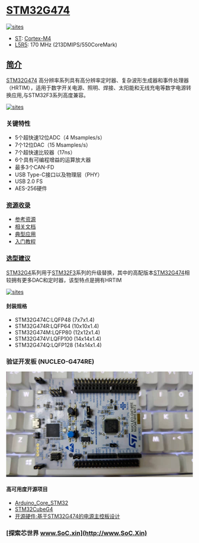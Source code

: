 ﻿# [STM32G474](https://github.com/SoCXin/STM32G474)

[![sites](http://182.61.61.133/link/resources/SoC.png)](http://www.SoC.Xin)

* [ST](https://www.st.com/zh/): [Cortex-M4](https://github.com/SoCXin/Cortex)
* [L5R5](https://github.com/SoCXin/Level): 170 MHz (213DMIPS/550CoreMark)

## [简介](https://github.com/SoCXin/STM32G474/wiki)

[STM32G474](https://github.com/SoCXin/STM32G474) 高分辨率系列具有高分辨率定时器、复杂波形生成器和事件处理器（HRTIM），适用于数字开关电源、照明、焊接、太阳能和无线充电等数字电源转换应用,与STM32F3系列高度兼容。

[![sites](docs/STM32G474.png)](https://www.st.com/content/st_com/zh/products/microcontrollers-microprocessors/stm32-32-bit-arm-cortex-mcus/stm32-mainstream-mcus/stm32g4-series/stm32g4x4.html)

### 关键特性

* 5个超快速12位ADC（4 Msamples/s）
* 7个12位DAC（15 Msamples/s）
* 7个超快速比较器（17ns）
* 6个具有可编程增益的运算放大器
* 最多3个CAN-FD
* USB Type-C接口以及物理层（PHY）
* USB 2.0 FS
* AES-256硬件

### [资源收录](https://github.com/SoCXin)

* [参考资源](src/)
* [相关文档](docs/)
* [典型应用](project/)
* [入门教程](https://zhuanlan.zhihu.com/p/100803236)

### [选型建议](https://github.com/SoCXin)

[STM32G4](https://www.st.com/zh/microcontrollers-microprocessors/stm32g4-series.html)系列用于[STM32F3](https://www.st.com/zh/microcontrollers-microprocessors/stm32f3-series.html)系列的升级替换，其中的高配版本[STM32G474](https://github.com/SoCXin/STM32G474)相较拥有更多DAC和定时器，该型特点是拥有HRTIM

[![sites](docs/diff.png)](https://www.st.com/content/st_com/zh/products/microcontrollers-microprocessors/stm32-32-bit-arm-cortex-mcus/stm32-mainstream-mcus/stm32g4-series/stm32g4x4.html)

#### 封装规格

* STM32G474C:LQFP48 (7x7x1.4)
* STM32G474R:LQFP64 (10x10x1.4)
* STM32G474M:LQFP80 (12x12x1.4)
* STM32G474V:LQFP100 (14x14x1.4)
* STM32G474Q:LQFP128 (14x14x1.4)

### 验证开发板 (NUCLEO-G474RE)

[![sites](docs/B.jpg)](https://detail.tmall.com/item.htm?spm=a230r.1.14.3.22c4235cqh3nCy&id=610087556700&ns=1&abbucket=7)

#### 高可用度开源项目

* [Arduino_Core_STM32](https://github.com/stm32duino/Arduino_Core_STM32)
* [STM32CubeG4](https://github.com/STMicroelectronics/STM32CubeG4)
* [开源硬件:基于STM32G474的电源主控板设计](https://oshwhub.com/YangYw-311/ji-yu-STM32G474de-dian-yuan-zhu-)

### [探索芯世界 www.SoC.xin](http://www.SoC.Xin)

